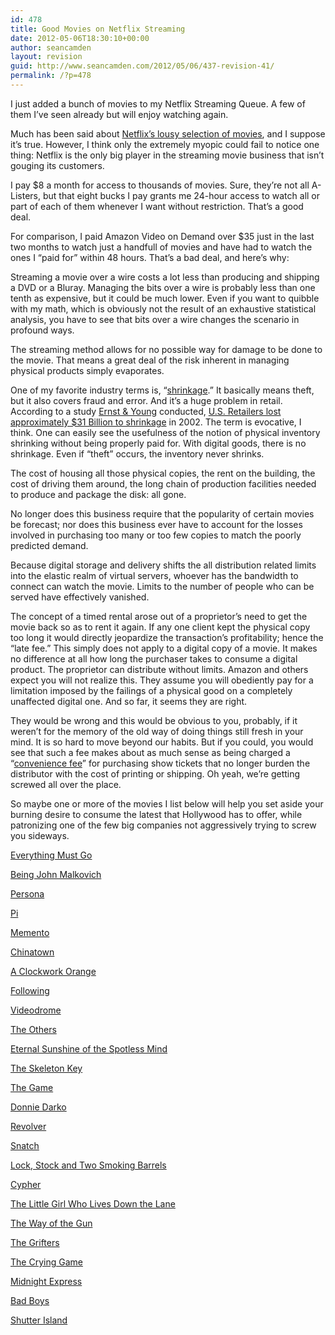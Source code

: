 ```yaml
---
id: 478
title: Good Movies on Netflix Streaming
date: 2012-05-06T18:30:10+00:00
author: seancamden
layout: revision
guid: http://www.seancamden.com/2012/05/06/437-revision-41/
permalink: /?p=478
---
```

I just added a bunch of movies to my Netflix Streaming Queue. A few of them I&#8217;ve seen already but will enjoy watching again. 

Much has been said about [Netflix&#8217;s lousy selection of movies](http://www.forbes.com/sites/frederickallen/2011/02/02/netflixs-lousy-selection-of-movies/), and I suppose it&#8217;s true. However, I think only the extremely myopic could fail to notice one thing: Netflix is the only big player in the streaming movie business that isn&#8217;t gouging its customers.

I pay $8 a month for access to thousands of movies. Sure, they&#8217;re not all A-Listers, but that eight bucks I pay grants me 24-hour access to watch all or part of each of them whenever I want without restriction. That&#8217;s a good deal.

For comparison, I paid Amazon Video on Demand over $35 just in the last two months to watch just a handfull of movies and have had to watch the ones I &#8220;paid for&#8221; within 48 hours. That&#8217;s a bad deal, and here&#8217;s why: 

Streaming a movie over a wire costs a lot less than producing and shipping a DVD or a Bluray. Managing the bits over a wire is probably less than one tenth as expensive, but it could be much lower. Even if you want to quibble with my math, which is obviously not the result of an exhaustive statistical analysis, you have to see that bits over a wire changes the scenario in profound ways. 

The streaming method allows for no possible way for damage to be done to the movie. That means a great deal of the risk inherent in managing physical products simply evaporates.

One of my favorite industry terms is, &#8220;[shrinkage](http://en.wikipedia.org/wiki/Shrinkage_%28accounting%29).&#8221; It basically means theft, but it also covers fraud and error. And it&#8217;s a huge problem in retail. According to a study [Ernst &#038; Young](http://www.ey.com/) conducted, [U.S. Retailers lost approximately $31 Billion to shrinkage](http://www.jrrobertssecurity.com/security-news/security-crime-news0024.htm) in 2002. The term is evocative, I think. One can easily see the usefulness of the notion of physical inventory shrinking without being properly paid for. With digital goods, there is no shrinkage. Even if &#8220;theft&#8221; occurs, the inventory never shrinks.

The cost of housing all those physical copies, the rent on the building, the cost of driving them around, the long chain of production facilities needed to produce and package the disk: all gone.

No longer does this business require that the popularity of certain movies be forecast; nor does this business ever have to account for the losses involved in purchasing too many or too few copies to match the poorly predicted demand.

Because digital storage and delivery shifts the all distribution related limits into the elastic realm of virtual servers, whoever has the bandwidth to connect can watch the movie. Limits to the number of people who can be served have effectively vanished.

The concept of a timed rental arose out of a proprietor&#8217;s need to get the movie back so as to rent it again. If any one client kept the physical copy too long it would directly jeopardize the transaction&#8217;s profitability; hence the &#8220;late fee.&#8221; This simply does not apply to a digital copy of a movie. It makes no difference at all how long the purchaser takes to consume a digital product. The proprietor can distribute without limits. Amazon and others expect you will not realize this. They assume you will obediently pay for a limitation imposed by the failings of a physical good on a completely unaffected digital one. And so far, it seems they are right.

They would be wrong and this would be obvious to you, probably, if it weren&#8217;t for the memory of the old way of doing things still fresh in your mind. It is so hard to move beyond our habits. But if you could, you would see that such a fee makes about as much sense as being charged a &#8220;[convenience fee](http://www.thedailybizarre.com/?p=173)&#8221; for purchasing show tickets that no longer burden the distributor with the cost of printing or shipping. Oh yeah, we&#8217;re getting screwed all over the place.

So maybe one or more of the movies I list below will help you set aside your burning desire to consume the latest that Hollywood has to offer, while patronizing one of the few big companies not aggressively trying to screw you sideways.

[Everything Must Go](http://www.rottentomatoes.com/m/everything_must_go/)
  
[Being John Malkovich](http://www.rottentomatoes.com/m/being_john_malkovich/)
  
[Persona](http://www.rottentomatoes.com/m/persona/)
  
[Pi](http://www.rottentomatoes.com/m/pi/)
  
[Memento](http://www.rottentomatoes.com/m/memento/)
  
[Chinatown](http://www.rottentomatoes.com/m/chinatown/)
  
[A Clockwork Orange](http://www.rottentomatoes.com/m/clockwork_orange/)
  
[Following](http://www.rottentomatoes.com/m/following/)
  
[Videodrome](http://www.rottentomatoes.com/m/videodrome/)
  
[The Others](http://www.rottentomatoes.com/m/1109257-others/)
  
[Eternal Sunshine of the Spotless Mind](http://www.rottentomatoes.com/m/eternal_sunshine_of_the_spotless_mind/)
  
[The Skeleton Key](http://www.rottentomatoes.com/m/1149472-skeleton_key/)
  
[The Game](http://www.rottentomatoes.com/m/1078955-game/)
  
[Donnie Darko](http://www.rottentomatoes.com/m/donnie_darko/)
  
[Revolver](http://www.rottentomatoes.com/m/revolver2005/)
  
[Snatch](http://www.rottentomatoes.com/m/snatch/)
  
[Lock, Stock and Two Smoking Barrels](http://www.rottentomatoes.com/m/lock_stock_and_two_smoking_barrels/)
  
[Cypher](http://www.rottentomatoes.com/m/cypher/)
  
[The Little Girl Who Lives Down the Lane](http://www.rottentomatoes.com/m/little_girl_who_lives_down_the_lane/)
  
[The Way of the Gun](http://www.rottentomatoes.com/m/way_of_the_gun/)
  
[The Grifters](http://www.rottentomatoes.com/m/grifters/)
  
[The Crying Game](http://www.rottentomatoes.com/m/crying_game/)
  
[Midnight Express](http://www.rottentomatoes.com/m/midnight_express/)
  
[Bad Boys](http://www.rottentomatoes.com/m/1001549-bad_boys/)
  
[Shutter Island](http://www.rottentomatoes.com/m/1198124-shutter_island/)